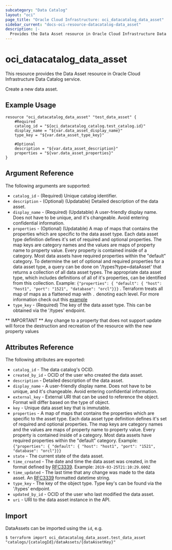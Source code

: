 ```yaml
---
subcategory: "Data Catalog"
layout: "oci"
page_title: "Oracle Cloud Infrastructure: oci_datacatalog_data_asset"
sidebar_current: "docs-oci-resource-datacatalog-data_asset"
description: |-
  Provides the Data Asset resource in Oracle Cloud Infrastructure Data Catalog service
---
```


# oci_datacatalog_data_asset
This resource provides the Data Asset resource in Oracle Cloud Infrastructure Data Catalog service.

Create a new data asset.

## Example Usage

```hcl
resource "oci_datacatalog_data_asset" "test_data_asset" {
	#Required
	catalog_id = "${oci_datacatalog_catalog.test_catalog.id}"
	display_name = "${var.data_asset_display_name}"
	type_key = "${var.data_asset_type_key}"

	#Optional
	description = "${var.data_asset_description}"
	properties = "${var.data_asset_properties}"
}
```

## Argument Reference

The following arguments are supported:

* `catalog_id` - (Required) Unique catalog identifier.
* `description` - (Optional) (Updatable) Detailed description of the data asset.
* `display_name` - (Required) (Updatable) A user-friendly display name. Does not have to be unique, and it's changeable. Avoid entering confidential information. 
* `properties` - (Optional) (Updatable) A map of maps that contains the properties which are specific to the data asset type. Each data asset type definition defines it's set of required and optional properties. The map keys are category names and the values are maps of property name to property value. Every property is contained inside of a category. Most data assets have required properties within the "default" category. To determine the set of optional and required properties for a data asset type, a query can be done on '/types?type=dataAsset' that returns a collection of all data asset types. The appropriate data asset type, which includes definitions of all of it's properties, can be identified from this collection. Example: `{"properties": { "default": { "host": "host1", "port": "1521", "database": "orcl"}}}` . Terraform treats all map of maps as a flattened map with `.` denoting each level. For more information check out this [example](https://github.com/terraform-providers/terraform-provider-oci/blob/master/examples/datacatalog/main.tf)
* `type_key` - (Required) The key of the data asset type. This can be obtained via the '/types' endpoint.


** IMPORTANT **
Any change to a property that does not support update will force the destruction and recreation of the resource with the new property values

## Attributes Reference

The following attributes are exported:

* `catalog_id` - The data catalog's OCID.
* `created_by_id` - OCID of the user who created the data asset.
* `description` - Detailed description of the data asset.
* `display_name` - A user-friendly display name. Does not have to be unique, and it's changeable. Avoid entering confidential information. 
* `external_key` - External URI that can be used to reference the object. Format will differ based on the type of object. 
* `key` - Unique data asset key that is immutable.
* `properties` - A map of maps that contains the properties which are specific to the asset type. Each data asset type definition defines it's set of required and optional properties. The map keys are category names and the values are maps of property name to property value. Every property is contained inside of a category. Most data assets have required properties within the "default" category. Example: `{"properties": { "default": { "host": "host1", "port": "1521", "database": "orcl"}}}` 
* `state` - The current state of the data asset.
* `time_created` - The date and time the data asset was created, in the format defined by [RFC3339](https://tools.ietf.org/html/rfc3339). Example: `2019-03-25T21:10:29.600Z` 
* `time_updated` - The last time that any change was made to the data asset. An [RFC3339](https://tools.ietf.org/html/rfc3339) formatted datetime string. 
* `type_key` - The key of the object type. Type key's can be found via the '/types' endpoint.
* `updated_by_id` - OCID of the user who last modified the data asset.
* `uri` - URI to the data asset instance in the API.

## Import

DataAssets can be imported using the `id`, e.g.

```
$ terraform import oci_datacatalog_data_asset.test_data_asset "catalogs/{catalogId}/dataAssets/{dataAssetKey}" 
```

